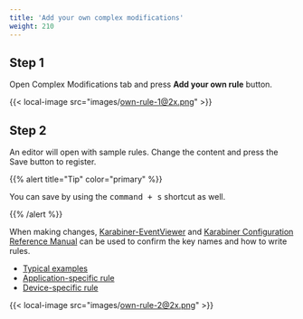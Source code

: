 ```yaml
---
title: 'Add your own complex modifications'
weight: 210
---
```


## Step 1

Open Complex Modifications tab and press **Add your own rule** button.<br />

{{< local-image src="images/own-rule-1@2x.png" >}}

## Step 2

An editor will open with sample rules.
Change the content and press the Save button to register.

{{% alert title="Tip" color="primary" %}}

You can save by using the <kbd>command + s</kbd> shortcut as well.

{{% /alert %}}

When making changes, [Karabiner-EventViewer](/docs/manual/operation/eventviewer/) and [Karabiner Configuration Reference Manual](/docs/json/) can be used to confirm the key names and how to write rules.

-   [Typical examples](/docs/json/typical-complex-modifications-examples/)
-   [Application-specific rule](/docs/json/complex-modifications-manipulator-definition/conditions/frontmost-application/)
-   [Device-specific rule](/docs/json/complex-modifications-manipulator-definition/conditions/device/)

{{< local-image src="images/own-rule-2@2x.png" >}}
